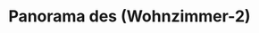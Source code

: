---
layout: /panorama.ect
project: '/web/projects/private/obichay-zhivota'
image: 'http://hub.acherno.com/svn/obichay-zhivota/Site/Panorami/Katya_Harmanli_Et2_Hol_Maluk_Panorama_02.jpg'
title: 'Panorama des (Wohnzimmer-2)'
sitemap: false
---